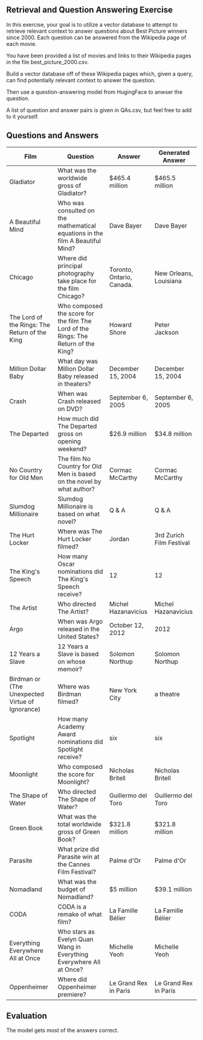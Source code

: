 ## Retrieval and Question Answering Exercise

In this exercise, your goal is to utilize a vector database to attempt to retrieve relevant context to answer questions about Best Picture winners since 2000. Each question can be answered from the Wikipedia page of each movie. 

You have been provided a list of movies and links to their Wikipedia pages in the file best_picture_2000.csv.

Build a vector database off of these Wikipedia pages which, given a query, can find potentially relevant context to answer the question. 

Then use a question-answering model from HugingFace to anwser the question.

A list of question and answer pairs is given in QAs.csv, but feel free to add to it yourself.

## Questions and Answers

| Film | Question | Answer | Generated Answer |
|------|----------|--------|------------------|
| Gladiator | What was the worldwide gross of Gladiator? | $465.4 million | $465.5 million |
| A Beautiful Mind | Who was consulted on the mathematical equations in the film A Beautiful Mind? | Dave Bayer | Dave Bayer |
| Chicago | Where did principal photography take place for the film Chicago? | Toronto, Ontario, Canada. | New Orleans, Louisiana |
| The Lord of the Rings: The Return of the King | Who composed the score for the film The Lord of the Rings: The Return of the King? | Howard Shore | Peter Jackson |
| Million Dollar Baby | What day was Million Dollar Baby released in theaters? | December 15, 2004 | December 15, 2004 |
| Crash | When was Crash released on DVD? | September 6, 2005 | September 6, 2005 |
| The Departed | How much did The Departed gross on opening weekend? | $26.9 million | $34.8 million |
| No Country for Old Men | The film No Country for Old Men is based on the novel by what author? | Cormac McCarthy | Cormac McCarthy |
| Slumdog Millionaire | Slumdog Millionaire is based on what novel? | Q & A | Q & A |
| The Hurt Locker | Where was The Hurt Locker filmed? | Jordan | 3rd Zurich Film Festival |
| The King's Speech | How many Oscar nominations did The King's Speech receive? | 12 | 12 |
| The Artist | Who directed The Artist? | Michel Hazanavicius | Michel Hazanavicius |
| Argo | When was Argo released in the United States? | October 12, 2012 | 2012 |
| 12 Years a Slave | 12 Years a Slave is based on whose memoir? | Solomon Northup | Solomon Northup |
| Birdman or (The Unexpected Virtue of Ignorance) | Where was Birdman filmed? | New York City | a theatre |
| Spotlight | How many Academy Award nominations did Spotlight receive? | six | six |
| Moonlight | Who composed the score for Moonlight? | Nicholas Britell | Nicholas Britell |
| The Shape of Water | Who directed The Shape of Water? | Guillermo del Toro | Guillermo del Toro |
| Green Book | What was the total worldwide gross of Green Book? | $321.8 million | $321.8 million |
| Parasite | What prize did Parasite win at the Cannes Film Festival? | Palme d'Or | Palme d'Or |
| Nomadland | What was the budget of Nomadland? | $5 million | $39.1 million |
| CODA | CODA is a remake of what film? | La Famille Bélier | La Famille Bélier |
| Everything Everywhere All at Once | Who stars as Evelyn Quan Wang in Everything Everywhere All at Once? | Michelle Yeoh | Michelle Yeoh |
| Oppenheimer | Where did Oppenheimer premiere? | Le Grand Rex in Paris | Le Grand Rex in Paris |


## Evaluation

The model gets most of the answers correct. 
